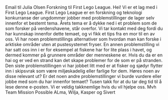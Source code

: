 Email til Julia Olsen
Forskning til First Lego League.
Hei!
Vi er et lag med i First Lego League. First Lego League er en forskning og teknologi konkurranse der ungdommer jobber med problemstillinger de lager selv innenfor et bestemt tema. Årets tema er å dykke ned i et problem som de som forsker på verdenshavene, står overfor. Vi tar kontakt med deg fordi du har kunnskap innenfor dette temaet, og vi fikk et tips fra en mor til en av oss. 
Vi har noen problemstillings alternativer som hvordan man kan forske i arktiske områder uten at pustesystemet fryser. 
En annen problemstilling vi har satt oss inn i er for eksempel at fiskene har for lite plass i havet, og dermed kommer på grunnere områder der menneskene er. Hvis du da er en hai og er ved en strand kan det skape problemer for de som er på stranden. 
Den siste problemstillingen vi har jobbet litt med er at fisker og sjødyr flytter inn i skipsvrak som være miljøskadelig eller farlige for dem. 
Høres noen av disse relevant ut?
Er det noen andre problemstillinger vi burde vurdere eller jobbe med som du har innenfor temaet?
Tusen takk for at du tar deg tid til å lese denne e-posten. Vi er veldig takknemlige hvis du vil hjelpe oss. 
Mvh
Team Mission Possible
ALma, Wilja, Kasper og Sivert







